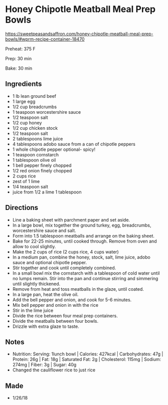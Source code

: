# Honey Chipotle Meatball Meal Prep Bowls

https://sweetpeasandsaffron.com/honey-chipotle-meatball-meal-prep-bowls/#wprm-recipe-container-18470

Preheat: 375 F

Prep: 30 min

Bake: 30 min

## Ingredients
- 1 lb lean ground beef
- 1 large egg
- 1/2 cup breadcrumbs
- 1 teaspoon worcestershire sauce
- 1/2 teaspoon salt
- 1/2 cup honey
- 1/2 cup chicken stock
- 1/2 teaspoon salt
- 2 tablespoons lime juice
- 4 tablespoons adobo sauce from a can of chipotle peppers
- 1 whole chipotle pepper optional- spicy!
- 1 teaspoon cornstarch
- 1 tablespoon olive oil
- 1 bell pepper finely chopped
- 1/2 red onion finely chopped
- 2 cups rice
- zest of 1 lime
- 1/4 teaspoon salt
- juice from 1/2 a lime 1 tablespoon

## Directions

- Line a baking sheet with parchment paper and set aside.
- In a large bowl, mix together the ground turkey, egg, breadcrumbs, worcestershire sauce and salt. 
- Form into 1.5 tablespoon meatballs and arrange on the baking sheet.
- Bake for 22-25 minutes, until cooked through. Remove from oven and allow to cool slightly.
- Make the 2 cups of rice (2 cups rice, 4 cups water)
- In a medium pan, combine the honey, stock, salt, lime juice, adobo sauce and optional chipotle pepper. 
- Stir together and cook until completely combined. 
- In a small bowl mix the cornstarch with a tablespoon of cold water until no lumps remain. Stir into the pan and continue stirring and simmering until slightly thickened.
- Remove from heat and toss meatballs in the glaze, until coated.
- In a large pan, heat the olive oil.
- Add the bell pepper and onion, and cook for 5-6 minutes.
- Mix bell pepper and onion in with the rice
- Stir in the lime juice
- Divide the rice between four meal prep containers.
- Divide the meatballs between four bowls.
- Drizzle with extra glaze to taste.

## Notes
- Nutrition: Serving: 1lunch bowl | Calories: 427kcal | Carbohydrates: 47g | Protein: 26g | Fat: 18g | Saturated Fat: 2g | Cholesterol: 115mg | Sodium: 274mg | Fiber: 3g | Sugar: 40g
- Changed the cauliflower rice to just rice
## Made
- 1/26/18
